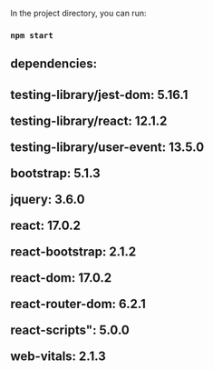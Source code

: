 In the project directory, you can run:

### `npm start`

<h2>dependencies: <h2>
    <p>testing-library/jest-dom: 5.16.1</p>
    <p>testing-library/react: 12.1.2</p>
    <p>testing-library/user-event: 13.5.0</p>
    <p>bootstrap: 5.1.3</p>
    <p>jquery: 3.6.0</p>
    <p>react: 17.0.2</p>
    <p>react-bootstrap: 2.1.2</p>
    <p>react-dom: 17.0.2</p>
    <p>react-router-dom: 6.2.1</p>
    <p>react-scripts": 5.0.0</p>
    <p>web-vitals: 2.1.3</p>
